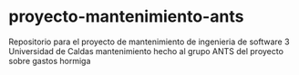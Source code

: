 # proyecto-mantenimiento-ants
Repositorio para el proyecto de mantenimiento de ingenieria de software 3 Universidad de Caldas mantenimiento hecho al grupo ANTS del proyecto sobre gastos hormiga
